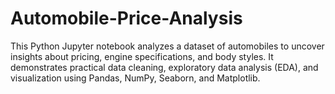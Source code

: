 # Automobile-Price-Analysis
This Python Jupyter notebook analyzes a dataset of automobiles to uncover insights about pricing, engine specifications, and body styles. It demonstrates practical data cleaning, exploratory data analysis (EDA), and visualization using Pandas, NumPy, Seaborn, and Matplotlib.
